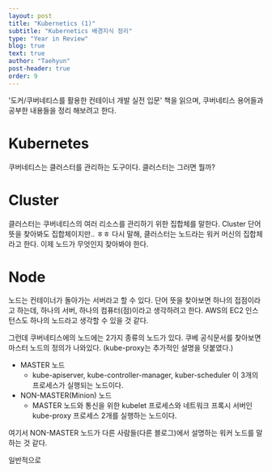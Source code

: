 ```yaml
---
layout: post
title: "Kubernetics (1)"
subtitle: "Kubernetics 배경지식 정리"
type: "Year in Review"
blog: true
text: true
author: "Taehyun"
post-header: true
order: 9
---
```


'도커/쿠버네티스를 활용한 컨테이너 개발 실전 입문' 책을 읽으며, 쿠버네티스 용어들과 공부한 내용들을 정리 해보려고 한다.

# Kubernetes

쿠버네티스는 클러스터를 관리하는 도구이다.
클러스터는 그러면 뭘까?

# Cluster

클러스터는 쿠버네티스의 여러 리소스를 관리하기 위한 집합체를 말한다. Cluster 단어 뜻을 찾아봐도 집합체이지만.. ㅎㅎ 다시 말해, 클러스터는 노드라는 워커 머신의 집합체라고 한다. 이제 노드가 무엇인지 찾아봐야 한다.

# Node

노드는 컨테이너가 돌아가는 서버라고 할 수 있다. 단어 뜻을 찾아보면 하나의 접점이라고 하는데, 하나의 서버, 하나의 컴퓨터(점)이라고 생각하려고 한다.
AWS의 EC2 인스턴스도 하나의 노드라고 생각할 수 있을 것 같다.

그런데 쿠버네티스에의 노드에는 2가지 종류의 노드가 있다.
쿠베 공식문서를 찾아보면 마스터 노드의 정의가 나와있다. (kube-proxy는 추가적인 설명을 덧붙였다.)

- MASTER 노드
  - kube-apiserver, kube-controller-manager, kuber-scheduler 이 3개의 프로세스가 실행되는 노드이다.
- NON-MASTER(Minion) 노드
  - MASTER 노드와 통신을 위한 kubelet 프로세스와 네트워크 프록시 서버인 kube-proxy 프로세스 2개를 실행하는 노드이다.

여기서 NON-MASTER 노드가 다른 사람들(다른 블로그)에서 설명하는 워커 노드를 말하는 것 같다.

일반적으로

